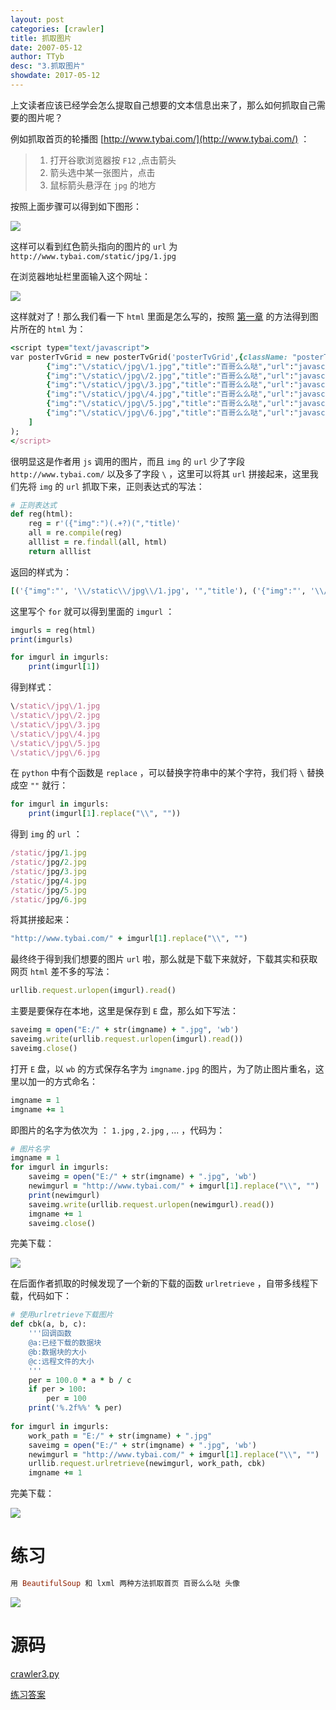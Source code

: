 ```yaml
---
layout: post
categories: [crawler]
title: 抓取图片
date: 2007-05-12
author: TTyb
desc: "3.抓取图片"
showdate: 2017-05-12
---
```


上文读者应该已经学会怎么提取自己想要的文本信息出来了，那么如何抓取自己需要的图片呢？

例如抓取首页的轮播图 [http://www.tybai.com/](http://www.tybai.com/) ：

>1. 打开谷歌浏览器按 `F12` ,点击箭头
>2. 箭头选中某一张图片，点击
>3. 鼠标箭头悬浮在 `jpg` 的地方


按照上面步骤可以得到如下图形：

<p style="text-align:center"><img  src="/img/crawler3/result1.jpg" class="img-responsive" style="display: block; margin-right: auto; margin-left: auto;"></p>

这样可以看到红色箭头指向的图片的 `url` 为 `http://www.tybai.com/static/jpg/1.jpg`

在浏览器地址栏里面输入这个网址：

<p style="text-align:center"><img  src="/img/crawler3/result2.jpg" class="img-responsive" style="display: block; margin-right: auto; margin-left: auto;"></p>

这样就对了！那么我们看一下 `html` 里面是怎么写的，按照 [第一章](http://www.tybai.com/crawler/1_%E5%88%9D%E8%AF%86%E7%88%AC%E8%99%AB.html) 的方法得到图片所在的 `html` 为：

~~~ruby
<script type="text/javascript">
var posterTvGrid = new posterTvGrid('posterTvGrid',{className: "posterTvGrid"},[
		{"img":"\/static\/jpg\/1.jpg","title":"百哥么么哒","url":"javascript:void(0)"},
		{"img":"\/static\/jpg\/2.jpg","title":"百哥么么哒","url":"javascript:void(0)"},
		{"img":"\/static\/jpg\/3.jpg","title":"百哥么么哒","url":"javascript:void(0)"},
		{"img":"\/static\/jpg\/4.jpg","title":"百哥么么哒","url":"javascript:void(0)"},
		{"img":"\/static\/jpg\/5.jpg","title":"百哥么么哒","url":"javascript:void(0)"},
		{"img":"\/static\/jpg\/6.jpg","title":"百哥么么哒","url":"javascript:void(0)"},
	]
);
</script>
~~~

很明显这是作者用 `js` 调用的图片，而且 `img` 的 `url` 少了字段 `http://www.tybai.com/` 以及多了字段 `\` ，这里可以将其 `url` 拼接起来，这里我们先将 `img` 的 `url` 抓取下来，正则表达式的写法：

~~~ruby
# 正则表达式
def reg(html):
    reg = r'({"img":")(.+?)(","title)'
    all = re.compile(reg)
    alllist = re.findall(all, html)
    return alllist
~~~

返回的样式为：

~~~ruby
[('{"img":"', '\\/static\\/jpg\\/1.jpg', '","title'), ('{"img":"', '\\/static\\/jpg\\/2.jpg', '","title'), ('{"img":"', '\\/static\\/jpg\\/3.jpg', '","title'), ('{"img":"', '\\/static\\/jpg\\/4.jpg', '","title'), ('{"img":"', '\\/static\\/jpg\\/5.jpg', '","title'), ('{"img":"', '\\/static\\/jpg\\/6.jpg', '","title')]
~~~

这里写个 `for` 就可以得到里面的 `imgurl` ：

~~~ruby
imgurls = reg(html)
print(imgurls)

for imgurl in imgurls:
    print(imgurl[1])
~~~

得到样式：

~~~ruby
\/static\/jpg\/1.jpg
\/static\/jpg\/2.jpg
\/static\/jpg\/3.jpg
\/static\/jpg\/4.jpg
\/static\/jpg\/5.jpg
\/static\/jpg\/6.jpg
~~~

在 `python` 中有个函数是 `replace` ，可以替换字符串中的某个字符，我们将 `\` 替换成空 `""` 就行：

~~~ruby
for imgurl in imgurls:
    print(imgurl[1].replace("\\", ""))
~~~

得到 `img` 的 `url` ：

~~~ruby
/static/jpg/1.jpg
/static/jpg/2.jpg
/static/jpg/3.jpg
/static/jpg/4.jpg
/static/jpg/5.jpg
/static/jpg/6.jpg
~~~

将其拼接起来：

~~~ruby
"http://www.tybai.com/" + imgurl[1].replace("\\", "")
~~~

最终终于得到我们想要的图片 `url` 啦，那么就是下载下来就好，下载其实和获取网页 `html` 差不多的写法：

~~~ruby
urllib.request.urlopen(imgurl).read()
~~~

主要是要保存在本地，这里是保存到 `E` 盘，那么如下写法：

~~~ruby
saveimg = open("E:/" + str(imgname) + ".jpg", 'wb')
saveimg.write(urllib.request.urlopen(imgurl).read())
saveimg.close()
~~~

打开 `E` 盘，以 `wb` 的方式保存名字为 `imgname.jpg` 的图片，为了防止图片重名，这里以加一的方式命名：

~~~ruby
imgname = 1
imgname += 1
~~~

即图片的名字为依次为 ： `1.jpg` , `2.jpg` , ... ，代码为：

~~~ruby
# 图片名字
imgname = 1
for imgurl in imgurls:
    saveimg = open("E:/" + str(imgname) + ".jpg", 'wb')
    newimgurl = "http://www.tybai.com/" + imgurl[1].replace("\\", "")
    print(newimgurl)
    saveimg.write(urllib.request.urlopen(newimgurl).read())
    imgname += 1
    saveimg.close()
~~~

完美下载：

<p style="text-align:center"><img  src="/img/crawler3/result3.jpg" class="img-responsive" style="display: block; margin-right: auto; margin-left: auto;"></p>

在后面作者抓取的时候发现了一个新的下载的函数 `urlretrieve` ，自带多线程下载，代码如下：

~~~ruby
# 使用urlretrieve下载图片
def cbk(a, b, c):
    '''回调函数
    @a:已经下载的数据块
    @b:数据块的大小
    @c:远程文件的大小
    '''
    per = 100.0 * a * b / c
    if per > 100:
        per = 100
    print('%.2f%%' % per)
	
for imgurl in imgurls:
    work_path = "E:/" + str(imgname) + ".jpg"
    saveimg = open("E:/" + str(imgname) + ".jpg", 'wb')
    newimgurl = "http://www.tybai.com/" + imgurl[1].replace("\\", "")
    urllib.request.urlretrieve(newimgurl, work_path, cbk)
    imgname += 1
~~~

完美下载：

<p style="text-align:center"><img  src="/img/crawler3/result5.png" class="img-responsive" style="display: block; margin-right: auto; margin-left: auto;"></p>

# 练习

~~~ruby
用 BeautifulSoup 和 lxml 两种方法抓取首页 百哥么么哒 头像
~~~

<p style="text-align:center"><img  src="/img/crawler3/result4.jpg" class="img-responsive" style="display: block; margin-right: auto; margin-left: auto;"></p>

# 源码

<a href="/code/crawler3/crawler3.py" target="_blank">crawler3.py</a>

<a href="/code/crawler3/answer.py" target="_blank">练习答案</a>